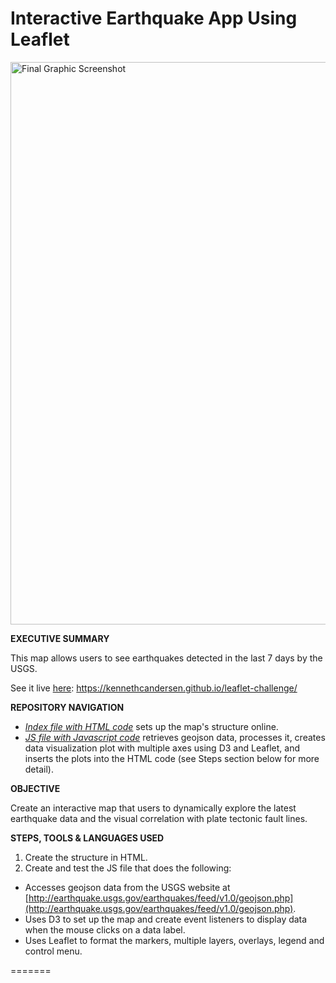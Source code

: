 # Interactive Earthquake App Using Leaflet

<a href="https://github.com/kennethcandersen/leaflet-challenge/blob/main/app_screenshot2.png" target="_blank"><img width="900" alt="Final Graphic Screenshot" src="https://github.com/kennethcandersen/leaflet-challenge/blob/main/app_screenshot2.png"></a>

**EXECUTIVE SUMMARY**

This map allows users to see earthquakes detected in the last 7 days by the USGS. 

See it live [here](hhttps://kennethcandersen.github.io/leaflet-challenge/): https://kennethcandersen.github.io/leaflet-challenge/

**REPOSITORY NAVIGATION**

* [*Index file with HTML code*](https://github.com/kennethcandersen/leaflet-challenge/blob/main/index.html) sets up the map's structure online. 
* [*JS file with Javascript code*](https://github.com/kennethcandersen/leaflet-challenge/blob/main/static/js/logic.js) retrieves geojson data, processes it, creates data visualization plot with multiple axes using D3 and Leaflet, and inserts the plots into the HTML code (see Steps section below for more detail). 

**OBJECTIVE**

Create an interactive map that users to dynamically explore the latest earthquake data and the visual correlation with plate tectonic fault lines.


**STEPS, TOOLS & LANGUAGES USED**

1. Create the structure in HTML.
2. Create and test the JS file that does the following:
  - Accesses geojson data from the USGS website at [http://earthquake.usgs.gov/earthquakes/feed/v1.0/geojson.php](http://earthquake.usgs.gov/earthquakes/feed/v1.0/geojson.php).  
  - Uses D3 to set up the map and create event listeners to display data when the mouse clicks on a data label. 
  - Uses Leaflet to format the markers, multiple layers, overlays, legend and control menu.


=======



